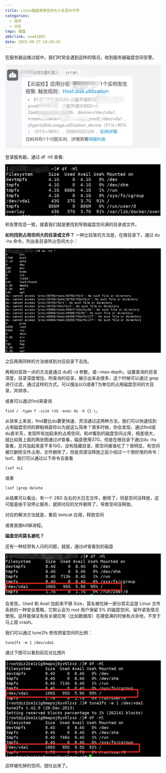 ```yaml
---
title: Linux磁盘使用空间大小与显示不符
categories:
  - 技术
  - 分区
tags: 磁盘
abbrlink: cea41083
date: 2022-09-27 19:24:42
---
```


在服务器运维过程中，我们时常会遇到这样的情况，收到服务器磁盘空间告警。

<!--more-->

![](Linux磁盘使用空间大小与显示不符/image-20220927192554750.png)

登录服务器，通过 df -Hl 查看:

![](Linux磁盘使用空间大小与显示不符/image-20220927192633397.png)

和告警信息一致，接着我们就是要找到导致磁盘空间满的目录或文件。

**如何找到占用空间大的目录或文件？**
一种比较笨的方法是，在根目录下，通过 du -hs 命令，列出各目录所占空间大小：

![](Linux磁盘使用空间大小与显示不符/image-20220927192718348.png)

之后再用同样的方法继续到对应目录下去找。

再相对高效一点的方法是通过 du的 -d 参数，或--max-depth，设置查询的目录深度，目录深度增加，所查询的目录，展示出来会很多，这个时候可以通过 grep 进行过滤，通过这样的方式，可以搜出以G或者T为单位的占用磁盘空间的大目录，并排序。

或者可以通过find来查询

```
find / -type f -size +1G -exec du -h {} \;
```

从效率上来说，find要比du要更快速、灵活通过这两种方法，我们可以快速找到占用磁盘空间的罪魁祸首你以为就这么简单？很多时候，你会发现，通过find或du查半天，发现所有加起来的占用空间，和df看到的磁盘空间占用，相差很大，就比如我上面的两张图通过df查看，磁盘使用37G，但是在根目录下通过du -hs 查看，总共加起来差不多10G，没有隐藏目录，那空间被谁吃了？很明显，有空间被已删除文件占用，文件删除了，但是资源没释放之前介绍过一个很好用的命令：lsof，我们可以通过以下命令去查看

```
lsof +L1
```

或者

```
lsof |grep delete
```

从结果可以看出，有一个 28G 左右的大日志文件，删除了，但是空间没释放，这可能是由于没停止服务，就把对应的文件删除了，导致空间没释放。

对应的解决方法就是，重启 tomcat 应用，释放空间

或者直接kill掉进程。

**磁盘空间莫名被吃？**

还有一种经常有人问的问题，就是，通过df查看到的磁盘

![](Linux磁盘使用空间大小与显示不符/image-20220927193016244.png)

会发现，Used 和 Avail 加起来不够 Size，莫名被吃掉一部分其实这是 Linux 文件系统的一种安全策略，它默认会为 root 用户保留 5% 的磁盘空间，留作紧急情况使用。这样能保证有些关键应用（比如数据库）在硬盘满的时候有点余地，不至于马上就 crash。

我们可以通过 tune2fs 修改预留空间的比例：

```
tune2fs -m 1 /dev/vda1
```

通过下图可以看到前后对比图片

![](Linux磁盘使用空间大小与显示不符/image-20220927193118301.png)

这样被吃掉的空间，就吐出来了。
